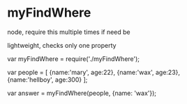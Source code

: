 myFindWhere
===========

node, require this multiple times if need be 

lightweight, checks only one property

var myFindWhere = require('./myFindWhere');

var people = [
   {name:'mary', age:22},
   {name:'wax', age:23},
   {name:'hellboy', age:300}
];

var answer = myFindWhere(people, {name: 'wax'});
